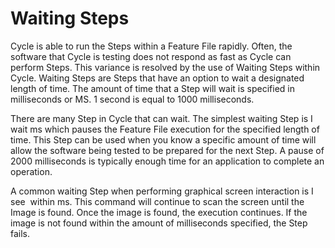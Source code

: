 # Waiting Steps

Cycle is able to run the Steps within a Feature File rapidly. Often, the software that Cycle is testing does not respond as fast as Cycle can perform Steps. This variance is resolved by the use of Waiting Steps within Cycle. Waiting Steps are Steps that have an option to wait a designated length of time.  The amount of time that a Step will wait is specified in milliseconds or MS. 1 second is equal to 1000 milliseconds.

There are many Step in Cycle that can wait. The simplest waiting Step is I wait <number> ms which pauses the Feature File execution for the specified length of time. This Step can be used when you know a specific amount of time will allow the software being tested to be prepared for the next Step. A pause of 2000 milliseconds is typically enough time for an application to complete an operation. 

A common waiting Step when performing graphical screen interaction is I see <Image> within <Number> ms. This command will continue to scan the screen until the Image is found. Once the image is found, the execution continues. If the image is not found within the amount of milliseconds specified, the Step fails.
